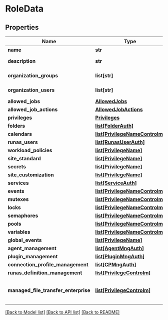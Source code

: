 # RoleData

## Properties
Name | Type | Description | Notes
------------ | ------------- | ------------- | -------------
**name** | **str** | role name | [optional] 
**description** | **str** | role description | [optional] 
**organization_groups** | **list[str]** | organization groups | [optional] 
**organization_users** | **list[str]** | organization usrs | [optional] 
**allowed_jobs** | [**AllowedJobs**](AllowedJobs.md) |  | [optional] 
**allowed_job_actions** | [**AllowedJobActions**](AllowedJobActions.md) |  | [optional] 
**privileges** | [**Privileges**](Privileges.md) |  | [optional] 
**folders** | [**list[FolderAuth]**](FolderAuth.md) |  | [optional] 
**calendars** | [**list[PrivilegeNameControlm]**](PrivilegeNameControlm.md) |  | [optional] 
**runas_users** | [**list[RunasUserAuth]**](RunasUserAuth.md) |  | [optional] 
**workload_policies** | [**list[PrivilegeName]**](PrivilegeName.md) |  | [optional] 
**site_standard** | [**list[PrivilegeName]**](PrivilegeName.md) |  | [optional] 
**secrets** | [**list[PrivilegeName]**](PrivilegeName.md) |  | [optional] 
**site_customization** | [**list[PrivilegeName]**](PrivilegeName.md) |  | [optional] 
**services** | [**list[ServiceAuth]**](ServiceAuth.md) |  | [optional] 
**events** | [**list[PrivilegeNameControlm]**](PrivilegeNameControlm.md) |  | [optional] 
**mutexes** | [**list[PrivilegeNameControlm]**](PrivilegeNameControlm.md) |  | [optional] 
**locks** | [**list[PrivilegeNameControlm]**](PrivilegeNameControlm.md) |  | [optional] 
**semaphores** | [**list[PrivilegeNameControlm]**](PrivilegeNameControlm.md) |  | [optional] 
**pools** | [**list[PrivilegeNameControlm]**](PrivilegeNameControlm.md) |  | [optional] 
**variables** | [**list[PrivilegeNameControlm]**](PrivilegeNameControlm.md) |  | [optional] 
**global_events** | [**list[PrivilegeName]**](PrivilegeName.md) |  | [optional] 
**agent_management** | [**list[AgentMngAuth]**](AgentMngAuth.md) |  | [optional] 
**plugin_management** | [**list[PluginMngAuth]**](PluginMngAuth.md) |  | [optional] 
**connection_profile_management** | [**list[CPMngAuth]**](CPMngAuth.md) |  | [optional] 
**runas_definition_management** | [**list[PrivilegeControlm]**](PrivilegeControlm.md) |  | [optional] 
**managed_file_transfer_enterprise** | [**list[PrivilegeControlm]**](PrivilegeControlm.md) | Supported from version 9.0.22.000 | [optional] 

[[Back to Model list]](../README.md#documentation-for-models) [[Back to API list]](../README.md#documentation-for-api-endpoints) [[Back to README]](../README.md)

